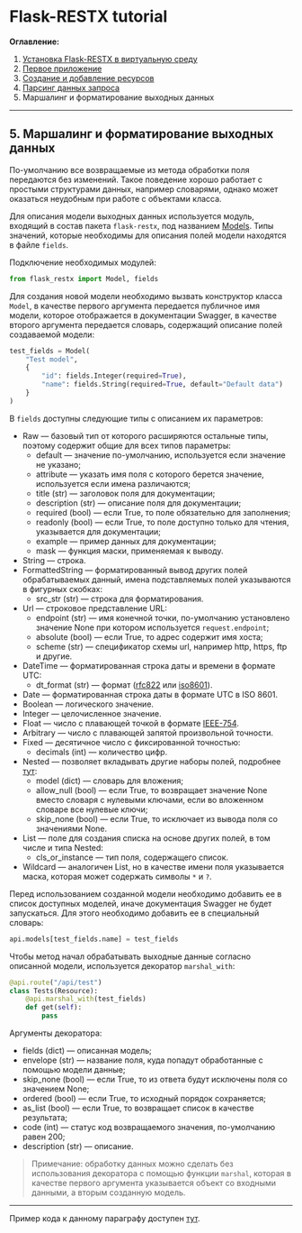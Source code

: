 # Flask-RESTX tutorial

**Оглавление:**

1. [Установка Flask-RESTX в виртуальную среду](../01_virtual_environment/README.md)
2. [Первое приложение](../02_first_application/README.md)
3. [Создание и добавление ресурсов](../03_creating_resources/README.md)
4. [Парсинг данных запроса](../04_request_parsing/README.md)
5. Маршалинг и форматирование выходных данных

---

## 5. Маршалинг и форматирование выходных данных

По-умолчанию все возвращаемые из метода обработки поля 
передаются без изменений. Такое поведение хорошо работает 
с простыми структурами данных, например словарями, однако
может оказаться неудобным при работе с объектами класса.

Для описания модели выходных данных используется 
модуль, входящий в состав пакета `flask-restx`, под 
названием [Models](https://flask-restx.readthedocs.io/en/latest/api.html#models).
Типы значений, которые необходимы для описания полей 
модели находятся в файле `fields`.

Подключение необходимых модулей:
```python
from flask_restx import Model, fields
```

Для создания новой модели необходимо вызвать конструктор
класса `Model`, в качестве первого аргумента передается
публичное имя модели, которое отображается в документации 
Swagger, в качестве второго аргумента передается словарь, 
содержащий описание полей создаваемой модели:

```python
test_fields = Model(
    "Test model",
    {
        "id": fields.Integer(required=True),
        "name": fields.String(required=True, default="Default data")
    }
)
```

В `fields` доступны следующие типы с описанием их 
параметров:
* Raw — базовый тип от которого расширяются остальные 
  типы, поэтому содержит общие для всех типов параметры:
  * default — значение по-умолчанию, используется
    если значение не указано;
  * attribute — указать имя поля с которого берется 
    значение, используется если имена различаются;
  * title (str) — заголовок поля для документации;
  * description (str) — описание поля для документации;
  * required (bool) — если True, то поле обязательно
    для заполнения;
  * readonly (bool) — если True, то поле доступно 
    только для чтения, указывается для документации;
  * example — пример данных для документации;
  * mask — функция маски, применяемая к выводу.
* String — строка.
* FormattedString — форматированный вывод других полей
  обрабатываемых данный, имена подставляемых
  полей указываются в фигурных скобках:
  * src_str (str) — строка для форматирования.
* Url — строковое представление URL:
  * endpoint (str) — имя конечной точки, по-умолчанию
    установлено значение None при котором используется
    `request.endpoint`;
  * absolute (bool) — если True, то адрес содержит 
    имя хоста;
  * scheme (str) — спецификатор схемы url, 
    например http, https, ftp и другие.
* DateTime — форматированная строка даты и времени в 
  формате UTC:
  * dt_format (str) — формат ([rfc822](https://datatracker.ietf.org/doc/html/rfc822#section-5)
    или [iso8601](https://www.w3.org/TR/NOTE-datetime)). 
* Date — форматированная строка даты в формате 
  UTC в ISO 8601.
* Boolean — логического значение.
* Integer — целочисленное значение.
* Float — число с плавающей точкой в формате 
  [IEEE-754](https://datewiki.ru/wiki/IEEE_754).
* Arbitrary — число с плавающей запятой произвольной 
  точности.
* Fixed — десятичное число с фиксированной точностью:
  * decimals (int) — количество цифр.
* Nested — позволяет вкладывать другие наборы полей,
  подробнее [тут](https://flask-restplus.readthedocs.io/en/stable/marshalling.html#nested-field):
  * model (dict) — словарь для вложения; 
  * allow_null (bool) — если True, то возвращает значение
    None вместо словаря с нулевыми ключами, если во 
    вложенном словаре все нулевые ключи;
  * skip_none (bool) — если True, то исключает из вывода
  поля со значениями None.
* List — поле для создания списка на основе других 
  полей, в том числе и типа Nested:
  * cls_or_instance — тип поля, содержащего список.
* Wildcard — аналогичен List, но в качестве имени поля
  указывается маска, которая может содержать символы
  `*` и `?`.

Перед использованием созданной модели необходимо 
добавить ее в список доступных моделей, иначе 
документация Swagger не будет запускаться. Для этого 
необходимо добавить ее в специальный словарь:

```python
api.models[test_fields.name] = test_fields
```

Чтобы метод начал обрабатывать выходные данные согласно 
описанной модели, используется декоратор `marshal_with`:

```python
@api.route("/api/test")
class Tests(Resource): 
    @api.marshal_with(test_fields)
    def get(self):
        pass
```

Аргументы декоратора:
 * fields (dict) — описанная модель;
 * envelope (str) — название поля, куда попадут 
   обработанные с помощью модели данные;
 * skip_none (bool) — если True, то из ответа будут 
   исключены поля со значением None;
 * ordered (bool) — если True, то исходный порядок 
   сохраняется;
 * as_list (bool) — если True, то возвращает список в
   качестве результата;
 * code (int) — статус код возвращаемого значения,
   по-умолчанию равен 200;
 * description (str) — описание.

> Примечание: обработку данных можно сделать без 
> использования декоратора с помощью функции
> `marshal`, которая в качестве первого аргумента 
> указывается объект со входными данными, а вторым
> созданную модель.

---

Пример кода к данному параграфу доступен [тут](./main.py).
